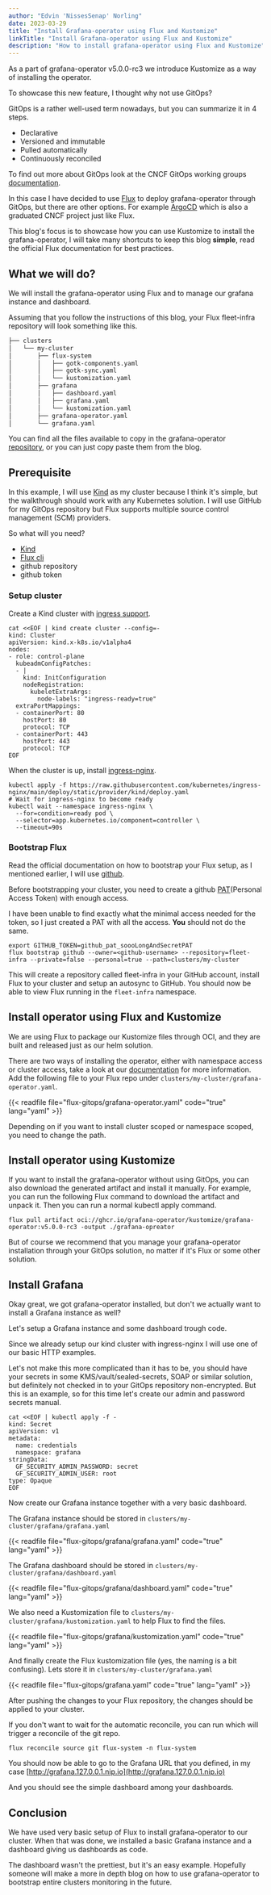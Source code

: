 ```yaml
---
author: "Edvin 'NissesSenap' Norling"
date: 2023-03-29
title: "Install Grafana-operator using Flux and Kustomize"
linkTitle: "Install Grafana-operator using Flux and Kustomize"
description: "How to install grafana-operator using Flux and Kustomize"
---
```


As a part of grafana-operator v5.0.0-rc3 we introduce Kustomize as a way of installing the operator.

To showcase this new feature, I thought why not use GitOps?

GitOps is a rather well-used term nowadays, but you can summarize it in 4 steps.

- Declarative
- Versioned and immutable
- Pulled automatically
- Continuously reconciled

To find out more about GitOps look at the CNCF GitOps working groups [documentation](https://opengitops.dev/).

In this case I have decided to use [Flux](https://fluxcd.io/) to deploy grafana-operator through GitOps, but there are other options.
For example [ArgoCD](https://argo-cd.readthedocs.io/) which is also a graduated CNCF project just like Flux.

This blog's focus is to showcase how you can use Kustomize to install the grafana-operator, I will take many shortcuts to keep this blog **simple**, read the official Flux documentation for best practices.

## What we will do?

We will install the grafana-operator using Flux and to manage our grafana instance and dashboard.

Assuming that you follow the instructions of this blog, your Flux fleet-infra repository will look something like this.

```.txt
├── clusters
│   └── my-cluster
│       ├── flux-system
│       │   ├── gotk-components.yaml
│       │   ├── gotk-sync.yaml
│       │   └── kustomization.yaml
│       ├── grafana
│       │   ├── dashboard.yaml
│       │   ├── grafana.yaml
│       │   └── kustomization.yaml
│       ├── grafana-operator.yaml
│       └── grafana.yaml
```

You can find all the files available to copy in the grafana-operator [repository](https://github.com/grafana-operator/grafana-operator/tree/master/docs/blog/flux-gitops),
or you can just copy paste them from the blog.

## Prerequisite

In this example, I will use [Kind](https://kind.sigs.k8s.io/docs/user/quick-start/) as my cluster because I think it's simple, but the walkthrough should work with any Kubernetes solution.
I will use GitHub for my GitOps repository but Flux supports multiple source control management (SCM) providers.

So what will you need?

- [Kind](https://kind.sigs.k8s.io/docs/user/quick-start)
- [Flux cli](https://fluxcd.io/flux/installation/)
- github repository
- github token

### Setup cluster

Create a Kind cluster with [ingress support](https://kind.sigs.k8s.io/docs/user/ingress/).

```shell
cat <<EOF | kind create cluster --config=-
kind: Cluster
apiVersion: kind.x-k8s.io/v1alpha4
nodes:
- role: control-plane
  kubeadmConfigPatches:
  - |
    kind: InitConfiguration
    nodeRegistration:
      kubeletExtraArgs:
        node-labels: "ingress-ready=true"
  extraPortMappings:
  - containerPort: 80
    hostPort: 80
    protocol: TCP
  - containerPort: 443
    hostPort: 443
    protocol: TCP
EOF
```

When the cluster is up, install [ingress-nginx](https://github.com/kubernetes/ingress-nginx).

```shell
kubectl apply -f https://raw.githubusercontent.com/kubernetes/ingress-nginx/main/deploy/static/provider/kind/deploy.yaml
# Wait for ingress-nginx to become ready
kubectl wait --namespace ingress-nginx \
  --for=condition=ready pod \
  --selector=app.kubernetes.io/component=controller \
  --timeout=90s
```

### Bootstrap Flux

Read the official documentation on how to bootstrap your Flux setup, as I mentioned earlier, I will use [github](https://fluxcd.io/flux/cmd/flux_bootstrap_github/).

Before bootstrapping your cluster, you need to create a github [PAT](https://docs.github.com/en/authentication/keeping-your-account-and-data-secure/creating-a-personal-access-token)(Personal Access Token) with enough access.

I have been unable to find exactly what the minimal access needed for the token, so I just created a PAT with all the access. **You** should not do the same.

```shell
export GITHUB_TOKEN=github_pat_soooLongAndSecretPAT
flux bootstrap github --owner=<github-username> --repository=fleet-infra --private=false --personal=true --path=clusters/my-cluster
```

This will create a repository called fleet-infra in your GitHub account, install Flux to your cluster and setup an autosync to GitHub.
You should now be able to view Flux running in the `fleet-infra` namespace.

## Install operator using Flux and Kustomize

We are using Flux to package our Kustomize files through OCI, and they are built and released just as our helm solution.

There are two ways of installing the operator, either with namespace access or cluster access,
take a look at our [documentation](https://grafana-operator.github.io/grafana-operator/docs/grafana/#where-should-the-operator-look-for-grafana-resources) for more information.
Add the following file to your Flux repo under `clusters/my-cluster/grafana-operator.yaml`.

{{< readfile file="flux-gitops/grafana-operator.yaml" code="true" lang="yaml" >}}

Depending on if you want to install cluster scoped or namespace scoped, you need to change the path.

## Install operator using Kustomize

If you want to install the grafana-operator without using GitOps, you can also download the generated artifact and install it manually.
For example, you can run the following Flux command to download the artifact and unpack it. Then you can run a normal kubectl apply command.

```shell
flux pull artifact oci://ghcr.io/grafana-operator/kustomize/grafana-operator:v5.0.0-rc3 -output ./grafana-opreator
```

But of course we recommend that you manage your grafana-operator installation through your GitOps solution, no matter if it's Flux or some other solution.

## Install Grafana

Okay great, we got grafana-operator installed, but don't we actually want to install a Grafana instance as well?

Let's setup a Grafana instance and some dashboard trough code.

Since we already setup our kind cluster with ingress-nginx I will use one of our basic HTTP examples.

Let's not make this more complicated than it has to be, you should have your secrets in some KMS/vault/sealed-secrets, SOAP or similar solution, but definitely not checked in to your GitOps repository non-encrypted.
But this is an example, so for this time let's create our admin and password secrets manual.

```shell
cat <<EOF | kubectl apply -f -
kind: Secret
apiVersion: v1
metadata:
  name: credentials
  namespace: grafana
stringData:
  GF_SECURITY_ADMIN_PASSWORD: secret
  GF_SECURITY_ADMIN_USER: root
type: Opaque
EOF
```

Now create our Grafana instance together with a very basic dashboard.

The Grafana instance should be stored in `clusters/my-cluster/grafana/grafana.yaml`

{{< readfile file="flux-gitops/grafana/grafana.yaml" code="true" lang="yaml" >}}

The Grafana dashboard should be stored in `clusters/my-cluster/grafana/dashboard.yaml`

{{< readfile file="flux-gitops/grafana/dashboard.yaml" code="true" lang="yaml" >}}

We also need a Kustomization file to `clusters/my-cluster/grafana/kustomization.yaml` to help Flux to find the files.

{{< readfile file="flux-gitops/grafana/kustomization.yaml" code="true" lang="yaml" >}}

And finally create the Flux kustomization file (yes, the naming is a bit confusing).
Lets store it in `clusters/my-cluster/grafana.yaml`

{{< readfile file="flux-gitops/grafana.yaml" code="true" lang="yaml" >}}

After pushing the changes to your Flux repository, the changes should be applied to your cluster.

If you don't want to wait for the automatic reconcile, you can run which will trigger a reconcile of the git repo.

```shell
flux reconcile source git flux-system -n flux-system
```

You should now be able to go to the Grafana URL that you defined, in my case [http://grafana.127.0.0.1.nip.io](http://grafana.127.0.0.1.nip.io)

And you should see the simple dashboard among your dashboards.

## Conclusion

We have used very basic setup of Flux to install grafana-operator to our cluster. When that was done, we installed a basic Grafana instance and a dashboard giving us dashboards as code.

The dashboard wasn't the prettiest, but it's an easy example.
Hopefully someone will make a more in depth blog on how to use grafana-operator to bootstrap entire clusters monitoring in the future.
